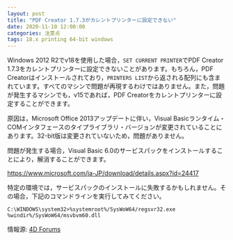 ```yaml
---
layout: post
title: "PDF Creator 1.7.3がカレントプリンターに設定できない"
date: 2020-11-10 12:00:00
categories: 注意点
tags: 18.x printing 64-bit windows
---
```


Windows 2012 R2でv18を使用した場合，``SET CURRENT PRINTER``でPDF Creator 1.7.3をカレントプリンターに設定できないことがあります。もちろん，PDF Creatorはインストールされており，``PRINTERS LIST``から返される配列にも含まれています。すべてのマシンで問題が再現するわけではありません。また，問題が発生するマシンでも，v15であれば，PDF Creatorをカレントプリンターに設定することができます。

原因は，Microsoft Office 2013アップデートに伴い，Visual Basicランタイム・COMインタフェースのタイプライブラリ・バージョンが変更されていることにあります。32-bit版は変更されていないため，問題がありません。

問題が発生する場合，Visual Basic 6.0のサービスパックをインストールすることにより，解消することができます。

https://www.microsoft.com/ja-JP/download/details.aspx?id=24417

特定の環境では，サービスパックのインストールに失敗するかもしれません。その場合，下記のコマンドラインを実行してみてください。

```
C:\WINDOWS\system32>%systemroot%/SysWoW64/regsvr32.exe %windir%/SysWoW64/msvbvm60.dll
```
情報源: [4D Forums](https://discuss.4d.com/t/pdf-creator-and-set-current-printer-on-windows-2012r2-terminal-server/15799/18)
